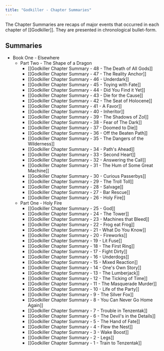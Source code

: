 ```yaml
---
title: "Godkiller - Chapter Summaries"
---
```

The Chapter Summaries are recaps of major events that occurred in each chapter of [[Godkiller]]. They are presented in chronological bullet-form.
## Summaries
- Book One - Elsewhere
	- Part Two - The Shape of a Dragon
		- [[Godkiller Chapter Summary - 48 - The Death of All Gods]]
		- [[Godkiller Chapter Summary - 47 - The Reality Anchor]]
		- [[Godkiller Chapter Summary - 46 - Underdark]]
		- [[Godkiller Chapter Summary - 45 - Toying with Fate]]
		- [[Godkiller Chapter Summary - 44 - Did You Find it Yet]]
		- [[Godkiller Chapter Summary - 43 - Die for the Cause]]
		- [[Godkiller Chapter Summary - 42 - The Seat of Holocene]]
		- [[Godkiller Chapter Summary - 41 - A Favor]]
		- [[Godkiller Chapter Summary - 40 - Inheritor]]
		- [[Godkiller Chapter Summary - 39 - The Shadows of Zol]]
		- [[Godkiller Chapter Summary - 38 - Fear of The Dark]]
		- [[Godkiller Chapter Summary - 37 - Doomed to Die]]
		- [[Godkiller Chapter Summary - 36 - Off the Beaten Path]]
		- [[Godkiller Chapter Summary - 35 - The Dangers of the Wilderness]]
		- [[Godkiller Chapter Summary - 34 - Path's Ahead]]
		- [[Godkiller Chapter Summary - 33 - Second Heart]]
		- [[Godkiller Chapter Summary - 32 - Answering the Call]]
		- [[Godkiller Chapter Summary - 31 - The Hum of Some Great Machine]]
		- [[Godkiller Chapter Summary - 30 - Curious Passerbys]]
		- [[Godkiller Chapter Summary - 29 - The Troll Toll]]
		- [[Godkiller Chapter Summary - 28 - Salvage]]
		- [[Godkiller Chapter Summary - 27 - Bar Rescue]]
		- [[Godkiller Chapter Summary - 26 - Holy Fire]]
	- Part One - Holy Fire
		- [[Godkiller Chapter Summary - 25 - God]]
		- [[Godkiller Chapter Summary - 24 - The Tower]]
		- [[Godkiller Chapter Summary - 23 - Machines that Bleed]]
		- [[Godkiller Chapter Summary - 22 - Frog eat Frog]]
		- [[Godkiller Chapter Summary - 21 - What Do You Know]]
		- [[Godkiller Chapter Summary - 20 - Fireworks]]
		- [[Godkiller Chapter Summary - 19 - Lit Fuse]]
		- [[Godkiller Chapter Summary - 18 - The First Ring]]
		- [[Godkiller Chapter Summary - 17 - Fight Dirty]]
		- [[Godkiller Chapter Summary - 16 - Underdogs]]
		- [[Godkiller Chapter Summary - 15 - Mixed Reaction]]
		- [[Godkiller Chapter Summary - 14 - One's Own Story]]
		- [[Godkiller Chapter Summary - 13 - The Lumberjack]]
		- [[Godkiller Chapter Summary - 12 - The Ticking of Time]]
		- [[Godkiller Chapter Summary - 11 - The Masquerade Murder]]
		- [[Godkiller Chapter Summary - 10 - Life of the Party]]
		- [[Godkiller Chapter Summary - 9 - The Silver Fox]]
		- [[Godkiller Chapter Summary - 8 - You Can Never Go Home Again]]
		- [[Godkiller Chapter Summary - 7 - Trouble in Tenzentak]]
		- [[Godkiller Chapter Summary - 6 - The Devil's in the Details]]
		- [[Godkiller Chapter Summary - 5 - The Hand of Fate]]
		- [[Godkiller Chapter Summary - 4 - Flew the Nest]]
		- [[Godkiller Chapter Summary - 3 - Wake Boost]]
		- [[Godkiller Chapter Summary - 2 - Legs]]
		- [[Godkiller Chapter Summary - 1 - Train to Tenzentak]]
